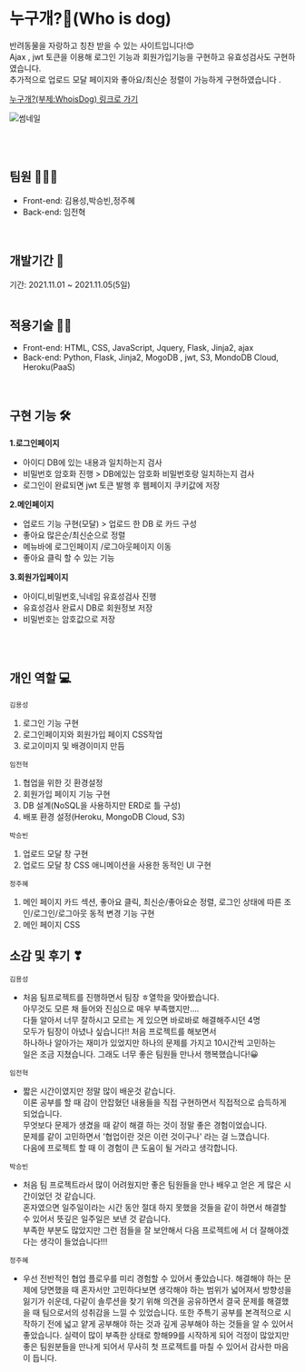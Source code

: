 # 누구개?🐾(Who is dog)
반려동물을 자랑하고 칭찬 받을 수 있는 사이트입니다!😍 <br/>
Ajax , jwt 토큰을 이용해 로그인 기능과 회원가입기능을 구현하고 유효성검사도 구현하였습니다. <br/>
추가적으로 업로드 모달 페이지와 좋아요/최신순 정렬이 가능하게 구현하였습니다 .


<a href="https://whoisdog.herokuapp.com/">누구개?(부제:WhoisDog) 링크로 가기</a> <br/>

![썸네일](https://user-images.githubusercontent.com/70641418/127768727-74e0a62f-9d35-4e1f-89a1-3bb7fb8b2084.JPG)


<br/>
<br/>


## 팀원 🧑‍🤝‍🧑

- Front-end: 김용성,박승빈,정주혜
- Back-end: 임전혁

<br/>

## 개발기간 📅
기간: 2021.11.01 ~ 2021.11.05(5일)  
<br/>

## 적용기술 👩‍💻
  
- Front-end: HTML, CSS, JavaScript, Jquery, Flask, Jinja2, ajax
- Back-end: Python, Flask, Jinja2, MogoDB , jwt, S3, MondoDB Cloud, Heroku(PaaS)

<br/>

## 구현 기능 🛠
**1.로그인페이지**

- 아이디  DB에 있는 내용과 일치하는지 검사
- 비밀번호 암호화 진행 > DB에있는 암호화 비밀번호랑 일치하는지 검사
- 로그인이 완료되면 jwt 토큰 발행 후 웹페이지 쿠키값에 저장

**2.메인페이지** 

- 업로드 기능 구현(모달) > 업로드 한 DB 로 카드 구성
- 좋아요 많은순/최신순으로 정렬
- 메뉴바에 로그인페이지 /로그아웃페이지 이동
- 좋아요 클릭 할 수 있는 기능

**3.회원가입페이지**

- 아이디,비밀번호,닉네임 유효성검사 진행
- 유효성검사 완료시 DB로 회원정보 저장
- 비밀번호는 암호값으로 저장


<br/>
<br/>

## 개인 역할 💻

<code>김용성</code>
1. 로그인 기능 구현
2. 로그인페이지와 회원가입 페이지 CSS작업
3. 로고이미지 및 배경이미지 만듬

<code>임전혁</code>
1. 협업을 위한 깃 환경설정
2. 회원가입 페이지 기능 구현
3. DB 설계(NoSQL을 사용하지만 ERD로 틀 구성)
4. 배포 환경 설정(Heroku, MongoDB Cloud, S3)


<code>박승빈</code>
1. 업로드 모달 창 구현
2. 업로드 모달 창 CSS 애니메이션을 사용한 동적인 UI 구현 

<code>정주혜</code>
1. 메인 페이지 카드 섹션, 좋아요 클릭, 최신순/좋아요순 정렬, 로그인 상태에 따른 조인/로그인/로그아웃 동적 변경 기능 구현  
2. 메인 페이지 CSS


## 소감 및 후기 ❣

<code>김용성</code>
- 처음 팀프로젝트를 진행하면서 팀장 ㅎ열학을 맞아봤습니다.     
아무것도 모른 채 들어와 진심으로 매우 부족했지만….   
다들 알아서 너무 잘하시고 모르는 게 있으면 바로바로 해결해주시던 4명  
모두가 팀장이 아녔나 싶습니다!! 처음 프로젝트를 해보면서   
하나하나 알아가는 재미가 있었지만 하나의 문제를 가지고 10시간씩 고민하는  
일은 조금 지쳤습니다. 그래도 너무 좋은 팀원들 만나서 행복했습니다!😀  

<code>임전혁</code>
- 짧은 시간이였지만 정말 많이 배운것 같습니다.  
이론 공부를 할 때 감이 안잡혔던 내용들을 직접 구현하면서 직접적으로 습득하게 되었습니다.    
무엇보다 문제가 생겼을 때 같이 해결 하는 것이 정말 좋은 경험이었습니다.    
문제를 같이 고민하면서 '협업이란 것은 이런 것이구나' 라는 걸 느꼈습니다.   
다음에 프로젝트 할 때 이 경험이 큰 도움이 될 거라고 생각합니다.

<code>박승빈</code>
- 처음 팀 프로젝트라서 많이 어려웠지만 좋은 팀원들을 만나 배우고 얻은 게 많은 시간이었던 것 같습니다.   
혼자였으면 일주일이라는 시간 동안 절대 하지 못했을 것들을 같이 하면서 해결할 수 있어서 뜻깊은 일주일은 보낸 것 같습니다.  
부족한 부분도 많았지만 그런 점들을 잘 보안해서 다음 프로젝트에 서 더 잘해야겠다는 생각이 들었습니다!!!


<code>정주혜</code>
- 우선 전반적인 협업 플로우를 미리 경험할 수 있어서 좋았습니다.
해결해야 하는 문제에 당면했을 때 혼자서만 고민하다보면 생각해야 하는 범위가 넓어져서 방향성을 잃기가 쉬운데,
다같이 솔루션을 찾기 위해 의견을 공유하면서 결국 문제를 해결했을 때 팀으로서의 성취감을 느낄 수 있었습니다.
또한 주특기 공부를 본격적으로 시작하기 전에 넓고 얕게 공부해야 하는 것과 깊게 공부해야 하는 것들을 알 수 있어서 좋았습니다.
실력이 많이 부족한 상태로 항해99를 시작하게 되어 걱정이 많았지만
좋은 팀원분들을 만나게 되어서 무사히 첫 프로젝트를 마칠 수 있어서 감사한 마음이 듭니다.


